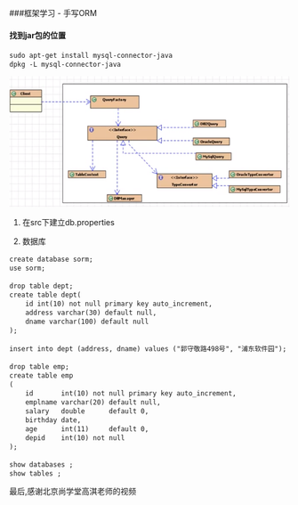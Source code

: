 ###框架学习 - 手写ORM

#### 找到jar包的位置
```
sudo apt-get install mysql-connector-java
dpkg -L mysql-connector-java
```

![blockchain](./uml.png "框架")

1. 在src下建立db.properties

2. 数据库
```$xslt
create database sorm;
use sorm;

drop table dept;
create table dept(
    id int(10) not null primary key auto_increment,
    address varchar(30) default null,
    dname varchar(100) default null
);

insert into dept (address, dname) values ("郭守敬路498号", "浦东软件园");

drop table emp;
create table emp
(
    id       int(10) not null primary key auto_increment,
    emplname varchar(20) default null,
    salary   double      default 0,
    birthday date,
    age      int(11)     default 0,
    depid    int(10) not null
);

show databases ;
show tables ;
```

最后,感谢北京尚学堂高淇老师的视频